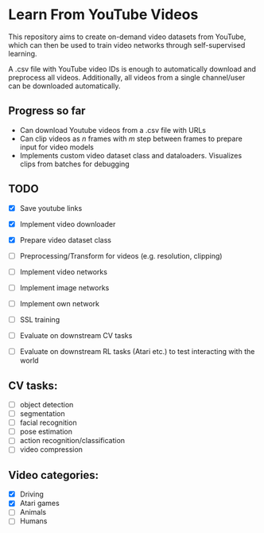 # Learn From YouTube Videos

This repository aims to create on-demand video datasets from YouTube, which can then be used to train video networks through self-supervised learning.

A .csv file with YouTube video IDs is enough to automatically download and preprocess all videos.
Additionally, all videos from a single channel/user can be downloaded automatically.

## Progress so far
- Can download Youtube videos from a .csv file with URLs
- Can clip videos as $n$ frames with $m$ step between frames to prepare input for video models
- Implements custom video dataset class and dataloaders. Visualizes clips from batches for debugging 


## TODO

- [x] Save youtube links
- [x] Implement video downloader
- [x] Prepare video dataset class
- [ ] Preprocessing/Transform for videos (e.g. resolution, clipping)
- [ ] Implement video networks
- [ ] Implement image networks
- [ ] Implement own network 
- [ ] SSL training
- [ ] Evaluate on downstream CV tasks
- [ ] Evaluate on downstream RL tasks (Atari etc.) to test interacting with the world


## CV tasks:

- [ ] object detection
- [ ] segmentation
- [ ] facial recognition
- [ ] pose estimation
- [ ] action recognition/classification
- [ ] video compression

## Video categories:
- [x] Driving
- [x] Atari games
- [ ] Animals
- [ ] Humans
